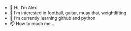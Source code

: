- 👋 Hi, I’m Alex
- 👀 I’m interested in football, guitar, muay thai, weightlifting
- 🌱 I’m currently learning github and python
- 📫 How to reach me ...
